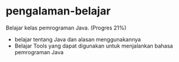 # pengalaman-belajar
Belajar kelas pemrograman Java. (Progres 21%)
* belajar tentang Java dan alasan menggunakannya
* Belajar Tools yang dapat digunakan untuk menjalankan bahasa pemrograman Java
